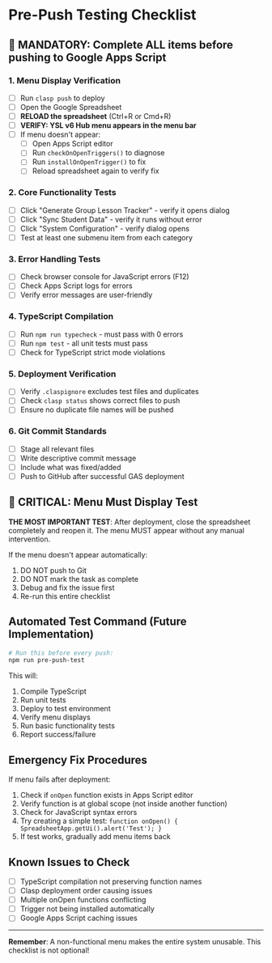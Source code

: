 # Pre-Push Testing Checklist

## 🚨 MANDATORY: Complete ALL items before pushing to Google Apps Script

### 1. Menu Display Verification
- [ ] Run `clasp push` to deploy
- [ ] Open the Google Spreadsheet
- [ ] **RELOAD the spreadsheet** (Ctrl+R or Cmd+R)
- [ ] **VERIFY: YSL v6 Hub menu appears in the menu bar**
- [ ] If menu doesn't appear:
  - [ ] Open Apps Script editor
  - [ ] Run `checkOnOpenTriggers()` to diagnose
  - [ ] Run `installOnOpenTrigger()` to fix
  - [ ] Reload spreadsheet again to verify fix

### 2. Core Functionality Tests
- [ ] Click "Generate Group Lesson Tracker" - verify it opens dialog
- [ ] Click "Sync Student Data" - verify it runs without error
- [ ] Click "System Configuration" - verify dialog opens
- [ ] Test at least one submenu item from each category

### 3. Error Handling Tests
- [ ] Check browser console for JavaScript errors (F12)
- [ ] Check Apps Script logs for errors
- [ ] Verify error messages are user-friendly

### 4. TypeScript Compilation
- [ ] Run `npm run typecheck` - must pass with 0 errors
- [ ] Run `npm test` - all unit tests must pass
- [ ] Check for TypeScript strict mode violations

### 5. Deployment Verification
- [ ] Verify `.claspignore` excludes test files and duplicates
- [ ] Check `clasp status` shows correct files to push
- [ ] Ensure no duplicate file names will be pushed

### 6. Git Commit Standards
- [ ] Stage all relevant files
- [ ] Write descriptive commit message
- [ ] Include what was fixed/added
- [ ] Push to GitHub after successful GAS deployment

## 🔴 CRITICAL: Menu Must Display Test

**THE MOST IMPORTANT TEST**: After deployment, close the spreadsheet completely and reopen it. The menu MUST appear without any manual intervention.

If the menu doesn't appear automatically:
1. DO NOT push to Git
2. DO NOT mark the task as complete
3. Debug and fix the issue first
4. Re-run this entire checklist

## Automated Test Command (Future Implementation)

```bash
# Run this before every push:
npm run pre-push-test
```

This will:
1. Compile TypeScript
2. Run unit tests
3. Deploy to test environment
4. Verify menu displays
5. Run basic functionality tests
6. Report success/failure

## Emergency Fix Procedures

If menu fails after deployment:
1. Check if `onOpen` function exists in Apps Script editor
2. Verify function is at global scope (not inside another function)
3. Check for JavaScript syntax errors
4. Try creating a simple test: `function onOpen() { SpreadsheetApp.getUi().alert('Test'); }`
5. If test works, gradually add menu items back

## Known Issues to Check

- [ ] TypeScript compilation not preserving function names
- [ ] Clasp deployment order causing issues
- [ ] Multiple onOpen functions conflicting
- [ ] Trigger not being installed automatically
- [ ] Google Apps Script caching issues

---

**Remember**: A non-functional menu makes the entire system unusable. This checklist is not optional!